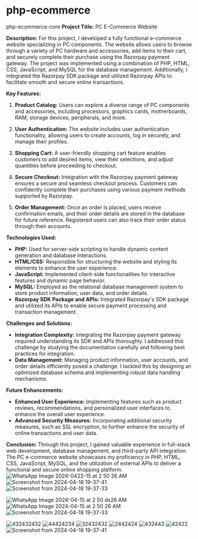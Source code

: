 # php-ecommerce
php-ecommerce-core 
**Project Title:** PC E-Commerce Website

**Description:**
For this project, I developed a fully functional e-commerce website specializing in PC components. The website allows users to browse through a variety of PC hardware and accessories, add items to their cart, and securely complete their purchase using the Razorpay payment gateway. The project was implemented using a combination of PHP, HTML, CSS, JavaScript, and MySQL for the database management. Additionally, I integrated the Razorpay SDK package and utilized Razorpay APIs to facilitate smooth and secure online transactions.

**Key Features:**

1. **Product Catalog:** Users can explore a diverse range of PC components and accessories, including processors, graphics cards, motherboards, RAM, storage devices, peripherals, and more.

2. **User Authentication:** The website includes user authentication functionality, allowing users to create accounts, log in securely, and manage their profiles.

3. **Shopping Cart:** A user-friendly shopping cart feature enables customers to add desired items, view their selections, and adjust quantities before proceeding to checkout.

4. **Secure Checkout:** Integration with the Razorpay payment gateway ensures a secure and seamless checkout process. Customers can confidently complete their purchases using various payment methods supported by Razorpay.

5. **Order Management:** Once an order is placed, users receive confirmation emails, and their order details are stored in the database for future reference. Registered users can also track their order status through their accounts.

**Technologies Used:**
- **PHP:** Used for server-side scripting to handle dynamic content generation and database interactions.
- **HTML/CSS:** Responsible for structuring the website and styling its elements to enhance the user experience.
- **JavaScript:** Implemented client-side functionalities for interactive features and dynamic page behavior.
- **MySQL:** Employed as the relational database management system to store product information, user data, and order details.
- **Razorpay SDK Package and APIs:** Integrated Razorpay's SDK package and utilized its APIs to enable secure payment processing and transaction management.

**Challenges and Solutions:**
- **Integration Complexity:** Integrating the Razorpay payment gateway required understanding its SDK and APIs thoroughly. I addressed this challenge by studying the documentation carefully and following best practices for integration.
- **Data Management:** Managing product information, user accounts, and order details efficiently posed a challenge. I tackled this by designing an optimized database schema and implementing robust data handling mechanisms.

**Future Enhancements:**
- **Enhanced User Experience:** Implementing features such as product reviews, recommendations, and personalized user interfaces to enhance the overall user experience.
- **Advanced Security Measures:** Incorporating additional security measures, such as SSL encryption, to further enhance the security of online transactions and user data.

**Conclusion:**
Through this project, I gained valuable experience in full-stack web development, database management, and third-party API integration. The PC e-commerce website showcases my proficiency in PHP, HTML, CSS, JavaScript, MySQL, and the utilization of external APIs to deliver a functional and secure online shopping platform.
![WhatsApp Image 2024-0422-15 at 2 50 26 AM](https://github.com/100ASSASSIN/php-ecommerce/assets/127267168/c4b4c39b-3890-4b0f-978f-624bde46f6f2)![Screenshot from 2024-04-18 19-37-41](https://github.com/100ASSASSIN/php-ecommerce/assets/127267168/53110f89-9347-47b5-a3a9-21dd19e661d3)
![Screenshot from 2024-04-18 19-37-33](https://github.com/100ASSASSIN/php-ecommerce/assets/127267168/ed4b1b9f-1c57-4235-9e92-fe8930b89daa)

![WhatsApp Image 2024-04-15 at 2 50 ds26 AM](https://github.com/100ASSASSIN/php-ecommerce/assets/127267168/56082e9d-12f7-4f1b-927b-75f66dab3a84)
![WhatsApp Image 2024-04-15 at 2 50 26 AM](https://github.com/100ASSASSIN/php-ecommerce/assets/127267168/ff774c68-a611-425c-b22b-83d3e3968689)![Screenshot from 2024-04-18 19-37-33](https://github.com/100ASSASSIN/php-ecommerce/assets/127267168/488f6c92-af6b-4687-81bd-3d3cbd6bd92d)

![432432432](https://github.com/100ASSASSIN/php-ecommerce/assets/127267168/6fd9e391-c87f-47e0-b73c-a28c5b921694)
![44424234](https://github.com/100ASSASSIN/php-ecommerce/assets/127267168/70f742a9-f300-4a17-aa02-d070e898f783)
![32432432](https://github.com/100ASSASSIN/php-ecommerce/assets/127267168/231acc4b-dfb3-4742-af6a-618f1318533d)
![2442424](https://github.com/100ASSASSIN/php-ecommerce/assets/127267168/a318ba83-8df2-4f64-9629-a30b4b913eff)
![432443](https://github.com/100ASSASSIN/php-ecommerce/assets/127267168/d65137d4-f00c-4bd5-9c37-81849528e634)
![42422](https://github.com/100ASSASSIN/php-ecommerce/assets/127267168/68f29ccf-f1d2-4e79-809b-bbadab5af32e)
![Screenshot from 2024-04-18 19-37-41](https://github.com/100ASSASSIN/php-ecommerce/assets/127267168/6c7307cd-8175-44be-8664-32dcb34cf6d3)
